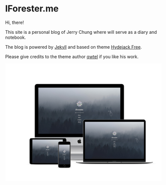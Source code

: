 # IForester.me

Hi, there!

This site is a personal blog of Jerry Chung where will serve as a diary and notebook.

The blog is powered by [Jekyll](https://jekyllrb.com/) and based on theme [Hydejack Free](https://hydejack.com/).

Please give credits to the theme author [qwtel](https://github.com/qwtel) if you like his work.

![my_blog](/assets/img/my_blog.jpg)
